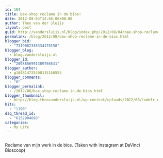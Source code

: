 ```yaml
---
id: 184
title: Bax-shop reclame in de bios!
date: 2012-08-04T14:08:00+00:00
author: Theo van der Sluijs
layout: post
guid: http://vandersluijs.nl/blog/index.php/2012/08/04/bax-shop-reclame-in-de-bios/
permalink: /blog/2012/08/bax-shop-reclame-in-de-bios.html
blogger_bid:
  - "7319082336334478150"
blogger_blog:
  - blog.vandersluijs.nl
blogger_id:
  - "2098856991389766841"
blogger_author:
  - g104814725400115166555
blogger_comments:
  - "0"
blogger_permalink:
  - /2012/08/bax-shop-reclame-in-de-bios.html
blogger_thumbnail:
  - http://blog.theovandersluijs.nl/wp-content/uploads/2012/08/tumblr_m889lun1tI1rpqrb1o1_1280-300x300.jpg
hits:
  - "1190"
dsq_thread_id:
  - "6152904698"
categories:
  - My Life
---
```

<div>
  <img alt="" src=https://vandersluijs.resultants-e.nl/2012/08/tumblr_m889lun1tI1rpqrb1o1_1280-300x300.jpg" />
</div>

Reclame van mijn werk in de bios. (Taken with Instagram at DaVinci Bioscoop)